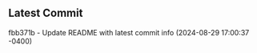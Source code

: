 
## Latest Commit
fbb371b - Update README with latest commit info (2024-08-29 17:00:37 -0400) <Yunxi-Zhou>
